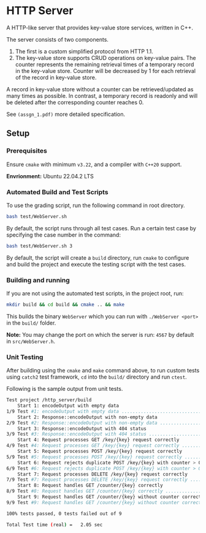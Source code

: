 # HTTP Server

A HTTP-like server that provides key-value store services, written in C++.

The server consists of two components. 
1. The first is a custom simplified
protocol from HTTP 1.1. 
2. The key-value
store supports CRUD operations on key-value
pairs. The counter represents the remaining retrieval
times of a temporary record in the key-value store. Counter will be decreased by 1 for each
retrieval of the record in key-value store. 

A record in key-value store without a counter
can be retrieved/updated as many times as possible. In contrast, a temporary record is readonly
and will be deleted after the corresponding counter reaches 0.

See `(assgn_1.pdf)` more detailed specification.

## Setup

### Prerequisites

Ensure `cmake` with minimum `v3.22`, and a compiler with `C++20` support.

**Envrionment:** Ubuntu 22.04.2 LTS

### Automated Build and Test Scripts

To use the grading script, run the following command in root directory.

```sh
bash test/WebServer.sh
```

By default, the script runs through all test cases. Run a certain
test case by specifying the case number in the command:

```sh
bash test/WebServer.sh 3
```

By default, the script will create a `build` directory, run `cmake` to 
configure and build the project and execute the testing script with the test cases.

### Building and running

If you are not using the automated test scripts, in the project root, run:

```sh
mkdir build && cd build && cmake .. && make
```

This builds the binary `WebServer` which you can run with `./WebServer <port>` in the `build/` folder. 

**Note:** You may change the port on which the server is run: `4567` by default in `src/WebServer.h`.

### Unit Testing

After building using the `cmake` and `make` command above,
to run custom tests using `catch2` test framework, `cd` into the `build/` 
directory and run `ctest`.

Following is the sample output from unit tests.

```sh
Test project /http_server/build
    Start 1: encodeOutput with empty data
1/9 Test #1: encodeOutput with empty data ...................................................   Passed    0.18 sec
    Start 2: Response::encodeOutput with non-empty data
2/9 Test #2: Response::encodeOutput with non-empty data .....................................   Passed    0.17 sec
    Start 3: Response::encodeOutput with 404 status
3/9 Test #3: Response::encodeOutput with 404 status .........................................   Passed    0.18 sec
    Start 4: Request processes GET /key/{key} request correctly
4/9 Test #4: Request processes GET /key/{key} request correctly .............................   Passed    0.19 sec
    Start 5: Request processes POST /key/{key} request correctly
5/9 Test #5: Request processes POST /key/{key} request correctly ............................   Passed    0.19 sec
    Start 6: Request rejects duplicate POST /key/{key} with counter > 0 requests with 405
6/9 Test #6: Request rejects duplicate POST /key/{key} with counter > 0 requests with 405 ...   Passed    0.21 sec
    Start 7: Request processes DELETE /key/{key} request correctly
7/9 Test #7: Request processes DELETE /key/{key} request correctly ..........................   Passed    0.21 sec
    Start 8: Request handles GET /counter/{key} correctly
8/9 Test #8: Request handles GET /counter/{key} correctly ...................................   Passed    0.21 sec
    Start 9: Request handles GET /counter/{key} without counter correctly
9/9 Test #9: Request handles GET /counter/{key} without counter correctly ...................   Passed    0.24 sec

100% tests passed, 0 tests failed out of 9

Total Test time (real) =   2.05 sec
```

